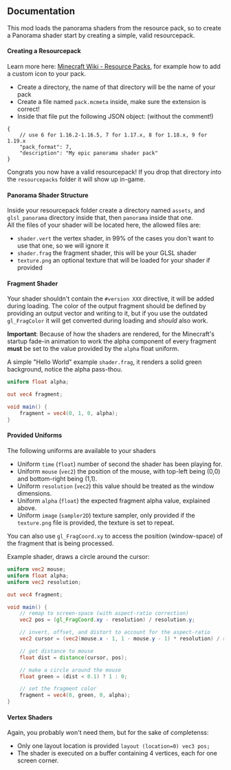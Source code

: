 ## Documentation
This mod loads the panorama shaders from the resource pack, so to create a Panorama shader start
by creating a simple, valid resourcepack.

#### Creating a Resourcepack
Learn more here: [Minecraft Wiki - Resource Packs](https://minecraft.fandom.com/wiki/Resource_Pack#Folder_structure]),
for example how to add a custom icon to your pack.

- Create a directory, the name of that directory will be the name of your pack
- Create a file named `pack.mcmeta` inside, make sure the extension is correct!
- Inside that file put the following JSON object: (without the comment!)
```json5
{
    // use 6 for 1.16.2-1.16.5, 7 for 1.17.x, 8 for 1.18.x, 9 for 1.19.x
    "pack_format": 7,
    "description": "My epic panorama shader pack"
}
```
Congrats you now have a valid resourcepack! If you drop that directory into the `resourcepacks` 
folder it will show up in-game.

#### Panorama Shader Structure
Inside your resourcepack folder create a directory named `assets`, 
and `glsl_panorama` directory inside that, then `panorama` inside that one.  
All the files of your shader will be located here, the allowed files are:
- `shader.vert` the vertex shader, in 99% of the cases you don't want to use that one, so we will ignore it
- `shader.frag` the fragment shader, this will be your GLSL shader
- `texture.png` an optional texture that will be loaded for your shader if provided

#### Fragment Shader
Your shader shouldn't contain the `#version XXX` directive, it will be added during loading.
The color of the output fragment should be defined by providing an output vector and writing to it,
but if you use the outdated `gl_FragColor` it will get converted during loading and _should_ also work.

**Important**: Because of how the shaders are rendered, for the Minecraft's startup fade-in animation to work 
the alpha component of every fragment **must** be set to the value provided by the `alpha` float uniform.

A simple "Hello World" example `shader.frag`, it renders a solid green background, notice the alpha pass-thou.
```glsl
uniform float alpha;

out vec4 fragment;

void main() {
    fragment = vec4(0, 1, 0, alpha);
}
```

#### Provided Uniforms
The following uniforms are available to your shaders
- Uniform `time` (`float`) number of second the shader has been playing for.
- Uniform `mouse` (`vec2`) the position of the mouse, with top-left being (0,0) and bottom-right being (1,1).
- Uniform `resolution` (`vec2`) this value should be treated as the window dimensions. 
- Uniform `alpha` (`float`) the expected fragment alpha value, explained above.
- Uniform `image` (`sampler2D`) texture sampler, only provided if the `texture.png` file is provided, the texture is set to repeat.  

You can also use `gl_FragCoord.xy` to access the position (window-space) of the fragment that is being processed.

Example shader, draws a circle around the cursor:
```glsl
uniform vec2 mouse;
uniform float alpha;
uniform vec2 resolution;

out vec4 fragment;

void main() {
    // remap to screen-space (with aspect-ratio correction)
    vec2 pos = (gl_FragCoord.xy - resolution) / resolution.y;

    // invert, offset, and distort to account for the aspect-ratio
    vec2 cursor = (vec2(mouse.x - 1, 1 - mouse.y - 1) * resolution) / resolution.y;

    // get distance to mouse
    float dist = distance(cursor, pos);

    // make a circle around the mouse
    float green = (dist < 0.1) ? 1 : 0;

    // set the fragment color
    fragment = vec4(0, green, 0, alpha);
}
```

#### Vertex Shaders
Again, you probably won't need them, but for the sake of completenss: 
- Only one layout location is provided `layout (location=0) vec3 pos;` 
- The shader is executed on a buffer containing 4 vertices, each for one screen corner.
